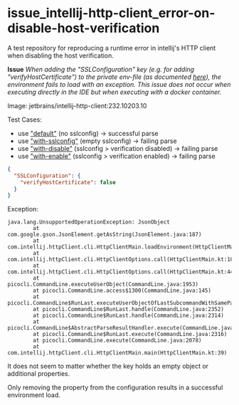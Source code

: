 # issue_intellij-http-client_error-on-disable-host-verification
A test repository for reproducing a runtime error in intellij's HTTP client when disabling the host verification.

**Issue**
_When adding the "SSLConfiguration" key (e.g. for adding "verifyHostCertificate") to the private env-file (as documented [here](https://www.jetbrains.com/help/idea/2023.2/http-client-in-product-code-editor.html#disable_certificate_verification)), the environment fails to load with an exception._
_This issue does not occur when executing directly in the IDE but when executing with a docker container._

Image: jetbrains/intellij-http-client:232.10203.10

Test Cases:
  - use ["default"](./run-docker_default.sh) (no sslconfig) → successful parse
  - use ["with-sslconfig"](./run-docker_with-sslconfig.sh) (empty sslconfig) → failing parse
  - use ["with-disable"](./run-docker_with-disable.sh) (sslconfig > verification disabled) → failing parse
  - use ["with-enable"](./run-docker_with-enable.sh) (sslconfig > verification enabled) → failing parse

```json
{
  "SSLConfiguration": {
    "verifyHostCertificate": false
  }
}
```

Exception:
```text
java.lang.UnsupportedOperationException: JsonObject
        at com.google.gson.JsonElement.getAsString(JsonElement.java:187)
        at com.intellij.httpClient.cli.HttpClientMain.loadEnvironment(HttpClientMain.kt:300)
        at com.intellij.httpClient.cli.HttpClientOptions.call(HttpClientMain.kt:186)
        at com.intellij.httpClient.cli.HttpClientOptions.call(HttpClientMain.kt:44)
        at picocli.CommandLine.executeUserObject(CommandLine.java:1953)
        at picocli.CommandLine.access$1300(CommandLine.java:145)
        at picocli.CommandLine$RunLast.executeUserObjectOfLastSubcommandWithSameParent(CommandLine.java:2358)
        at picocli.CommandLine$RunLast.handle(CommandLine.java:2352)
        at picocli.CommandLine$RunLast.handle(CommandLine.java:2314)
        at picocli.CommandLine$AbstractParseResultHandler.execute(CommandLine.java:2179)
        at picocli.CommandLine$RunLast.execute(CommandLine.java:2316)
        at picocli.CommandLine.execute(CommandLine.java:2078)
        at com.intellij.httpClient.cli.HttpClientMain.main(HttpClientMain.kt:39)
```

It does not seem to matter whether the key holds an empty object or additional properties.

Only removing the property from the configuration results in a successful environment load.
